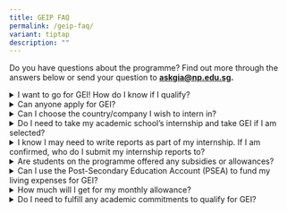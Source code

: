 ```yaml
---
title: GEIP FAQ
permalink: /geip-faq/
variant: tiptap
description: ""
---
```

<p>Do you have questions about the programme? Find out more through the answers
below or send your question to <strong><a href="mailto:Askgia@np.edu.sg" rel="noopener noreferrer nofollow" target="_blank">askgia@np.edu.sg</a>.</strong>
</p>
<p></p>
<div data-type="detailGroup" class="isomer-accordion isomer-accordion-white">
<details class="isomer-details">
<summary>I want to go for GEI! How do I know if I qualify?</summary>
<div data-type="detailsContent" class="isomer-details-content">
<p>There are usually two rounds of application for March and September internship
semesters. All eligible students from polytechnics and autonomous universities
are welcome to apply for GEI. If you are not a student at Ngee Ann Polytechnic,
please check with your institution or email us to inquire about eligibility.</p>
<p></p>
<p>Students who are self-starters, who are open to learning from startups,
and have evidence of their interest in entrepreneurship are welcome to
apply!</p>
</div>
</details>
<details class="isomer-details">
<summary>Can anyone apply for GEI?</summary>
<div data-type="detailsContent" class="isomer-details-content">
<p>The internship programme is open to all students who are Singaporeans
and Singapore Permanent Residents. Please check with your institution or
email us if you are interested.&nbsp;</p>
</div>
</details>
<details class="isomer-details">
<summary>Can I choose the country/company I wish to intern in?</summary>
<div data-type="detailsContent" class="isomer-details-content">
<p>While we seek to ensure you are comfortable in the country you are placed
in, GIA and our partner company will make the final decision. You will
be assessed whether you are a fit for the company and what they require
in an intern. Shortlisted applicants need to go through a first round of
interview with GIA. This is followed by interviews with the overseas companies
GIA has allocated you to, tentatively based on your skillsets and soft
skills displayed at the first round of interview.</p>
<p></p>
<p>A tentative allocation does not equal a confirmed placement. Students
will still have to secure interviews with the overseas company.</p>
</div>
</details>
<details class="isomer-details">
<summary>Do I need to take my academic school’s internship and take GEI if I am
selected?</summary>
<div data-type="detailsContent" class="isomer-details-content">
<p>Our internship replaces your school’s internship module.</p>
</div>
</details>
<details class="isomer-details">
<summary>I know I may need to write reports as part of my internship. If I am confirmed,
who do I submit my internship reports to?</summary>
<div data-type="detailsContent" class="isomer-details-content">
<p>
<br>You will submit your academic internship report to your school internship
supervisor. If there are additional assessments required by GIA, you will
be informed by your Country Manager.</p>
</div>
</details>
<details class="isomer-details">
<summary>Are students on the programme offered any subsidies or allowances?</summary>
<div data-type="detailsContent" class="isomer-details-content">
<p>The subsidy offered will depend on your institution. Depending on the
city and company you intern at, the structures will differ. More details
will be provided to you once you are confirmed for the programme.
<br>
<br>For students at Ngee Ann Polytechnic, you will be supported with a generous
grant that covers your flight, visa and accommodation for your internship
duration.&nbsp;</p>
</div>
</details>
<details class="isomer-details">
<summary>Can I use the Post-Secondary Education Account (PSEA) to fund my living
expenses for GEI?</summary>
<div data-type="detailsContent" class="isomer-details-content">
<p>PSEA cannot be used to support your expenses.</p>
</div>
</details>
<details class="isomer-details">
<summary>How much will I get for my monthly allowance?</summary>
<div data-type="detailsContent" class="isomer-details-content">
<p>You will given a monthly allowance that is sufficient for the duration
of your overseas internship. Every city has different living standards
and each company pays interns different allowance rates. Your monthly allowance
will be city-specific.</p>
</div>
</details>
<details class="isomer-details">
<summary>Do I need to fulfill any academic commitments to qualify for GEI?</summary>
<div data-type="detailsContent" class="isomer-details-content">
<p>To work overseas for GEI, you need to meet all academic requirements of
your institution.</p>
</div>
</details>
</div>
<p></p>